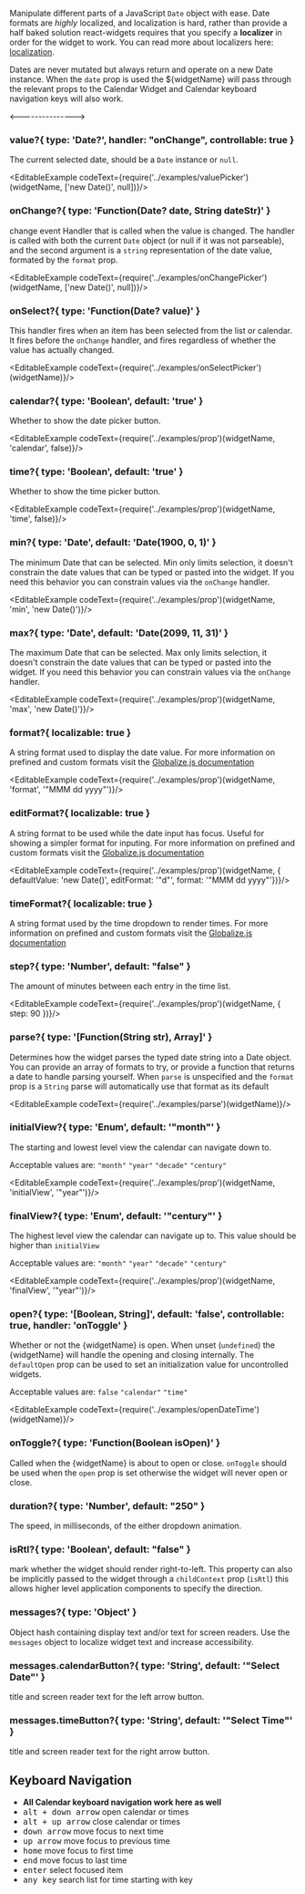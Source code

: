Manipulate different parts of a JavaScript `Date` object with ease.
Date formats are <em>highly</em> localized, and localization is hard, rather than provide a half baked
solution react-widgets requires that you specify a __localizer__ in order for the widget to work. You can read more
about localizers here: [localization](i18n).

Dates are never mutated but always return and operate on a new Date instance.
When the `date` prop is used the ${widgetName} will pass through the relevant
props to the Calendar Widget and Calendar keyboard navigation keys will also work.

<--------------->

### value?{ type: 'Date?', handler: "onChange", controllable: true }

The current selected date, should be a `Date` instance or `null`.

<EditableExample codeText={require('../examples/valuePicker')(widgetName, ['new Date()', null])}/>

### onChange?{ type: 'Function(Date? date, String dateStr)' }

change event Handler that is called when the value is changed. The handler is called with both the
current `Date` object (or null if it was not parseable), and the second argument is
a `string` representation of the date value, formated by the `format` prop.

<EditableExample codeText={require('../examples/onChangePicker')(widgetName, ['new Date()', null])}/>

### onSelect?{ type: 'Function(Date? value)' }

This handler fires when an item has been selected from the list or calendar. It fires before the `onChange` handler, and fires regardless of whether the value has actually changed.

<EditableExample codeText={require('../examples/onSelectPicker')(widgetName)}/>

### calendar?{ type: 'Boolean', default: 'true' }

Whether to show the date picker button.

<EditableExample codeText={require('../examples/prop')(widgetName, 'calendar', false)}/>

### time?{ type: 'Boolean', default: 'true' }

Whether to show the time picker button.

<EditableExample codeText={require('../examples/prop')(widgetName, 'time', false)}/>

### min?{ type: 'Date', default: 'Date(1900, 0, 1)' }

The minimum Date that can be selected. Min only limits selection, it doesn't constrain the date values that
can be typed or pasted into the widget. If you need this behavior you can constrain values via
the `onChange` handler.

<EditableExample codeText={require('../examples/prop')(widgetName, 'min', 'new Date()')}/>

### max?{ type: 'Date', default: 'Date(2099, 11, 31)' }

The maximum Date that can be selected. Max only limits selection, it doesn't constrain the date values that
can be typed or pasted into the widget. If you need this behavior you can constrain values via
the `onChange` handler.

<EditableExample codeText={require('../examples/prop')(widgetName, 'max', 'new Date()')}/>

### format?{ localizable: true }

A string format used to display the date value. For more information on prefined and custom formats
visit the [Globalize.js documentation](https://github.com/jquery/globalize/tree/79ae658b842f75f58199d6e9074e01f7ce207468#dates)

<EditableExample codeText={require('../examples/prop')(widgetName, 'format', '"MMM dd yyyy"')}/>

### editFormat?{ localizable: true }

A string format to be used while the date input has focus. Useful for showing a simpler format for inputing.
For more information on prefined and custom formats visit
the [Globalize.js documentation](https://github.com/jquery/globalize/tree/79ae658b842f75f58199d6e9074e01f7ce207468#dates)

<EditableExample codeText={require('../examples/prop')(widgetName, { defaultValue: 'new Date()', editFormat: '"d"', format: '"MMM dd yyyy"'})}/>

### timeFormat?{ localizable: true }

A string format used by the time dropdown to render times. For more information on prefined and custom formats
visit the [Globalize.js documentation](https://github.com/jquery/globalize/tree/79ae658b842f75f58199d6e9074e01f7ce207468#dates)

### step?{ type: 'Number', default: "false" }

The amount of minutes between each entry in the time list.

<EditableExample codeText={require('../examples/prop')(widgetName, { step: 90 })}/>

### parse?{ type: '[Function(String str), Array<String>]' }

Determines how the widget parses the typed date string into a Date object. You can provide an array of formats to try,
or provide a function that returns a date to handle parsing yourself. When `parse` is unspecified and
the `format` prop is a `String` parse will automatically use that format as its default

<EditableExample codeText={require('../examples/parse')(widgetName)}/>

### initialView?{ type: 'Enum', default: '"month"' }

The starting and lowest level view the calendar can navigate down to.

Acceptable values are: `"month"` `"year"` `"decade"` `"century"`

<EditableExample codeText={require('../examples/prop')(widgetName, 'initialView', '"year"')}/>

### finalView?{ type: 'Enum', default: '"century"' }

The highest level view the calendar can navigate up to. This value should be higher
than `initialView`

Acceptable values are:
`"month"` `"year"` `"decade"` `"century"`

<EditableExample codeText={require('../examples/prop')(widgetName, 'finalView', '"year"')}/>

### open?{ type: '[Boolean, String]', default: 'false', controllable: true, handler: 'onToggle' }

Whether or not the {widgetName} is open. When unset (`undefined`) the {widgetName} will handle the
opening and closing internally. The `defaultOpen` prop can be used to set an
initialization value for uncontrolled widgets.

Acceptable values are: `false` `"calendar"` `"time"`

<EditableExample codeText={require('../examples/openDateTime')(widgetName)}/>

### onToggle?{ type: 'Function(Boolean isOpen)' }

Called when the {widgetName} is about to open or close. `onToggle` should be used
when the `open` prop is set otherwise the widget will never open or close.

### duration?{ type: 'Number', default: "250" }

The speed, in milliseconds, of the either dropdown animation.

### isRtl?{ type: 'Boolean', default: "false" }

mark whether the widget should render right-to-left. This property can also be implicitly passed to the widget through a `childContext` prop (`isRtl`) this allows higher level application components to specify the direction.

### messages?{ type: 'Object' }

Object hash containing display text and/or text for screen readers. Use the `messages` object to
localize widget text and increase accessibility.

### messages.calendarButton?{ type: 'String', default: '"Select Date"' }

title and screen reader text for the left arrow button.


### messages.timeButton?{ type: 'String', default: '"Select Time"' }

title and screen reader text for the right arrow button.

## Keyboard Navigation

- __All Calendar keyboard navigation work here as well__
- <kbd>alt + down arrow</kbd> open calendar or times
- <kbd>alt + up arrow</kbd> close calendar or times
- <kbd>down arrow</kbd> move focus to next time
- <kbd>up arrow</kbd> move focus to previous time
- <kbd>home</kbd> move focus to first time
- <kbd>end</kbd> move focus to last time
- <kbd>enter</kbd> select focused item
- <kbd>any key</kbd> search list for time starting with key
